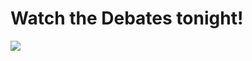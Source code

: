 <!--
id: 34122630398
link: http://tumblr.atmos.org/post/34122630398/watch-the-debates-tonight
slug: watch-the-debates-tonight
date: Mon Oct 22 2012 15:19:00 GMT-0700 (PDT)
publish: 2012-10-022
tags: 
title: Watch the Debates tonight!
-->


Watch the Debates tonight!
==========================

![](http://25.media.tumblr.com/tumblr_mcbfcmWE631qz4sngo1_1280.jpg)

